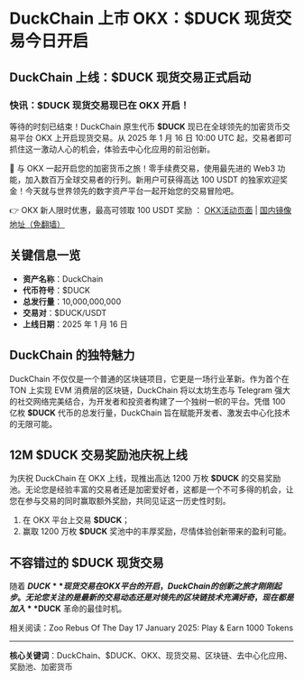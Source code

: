 # DuckChain 上市 OKX：$DUCK 现货交易今日开启

## DuckChain 上线：$DUCK 现货交易正式启动

### 快讯：$DUCK 现货交易现已在 OKX 开启！
等待的时刻已结束！DuckChain 原生代币 **$DUCK** 现已在全球领先的加密货币交易平台 OKX 上开启现货交易。从 2025 年 1 月 16 日 10:00 UTC 起，交易者即可抓住这一激动人心的机会，体验去中心化应用的前沿创新。

🚀 与 OKX 一起开启您的加密货币之旅！零手续费交易，使用最先进的 Web3 功能，加入数百万全球交易者的行列。新用户可获得高达 100 USDT 的独家欢迎奖金！今天就与世界领先的数字资产平台一起开始您的交易冒险吧。

👉 OKX 新人限时优惠，最高可领取 100 USDT 奖励 ： [OKX活动页面](https://bit.ly/OKXe) | [国内镜像地址（免翻墙）](https://bit.ly/okX)

## 关键信息一览

- **资产名称**：DuckChain  
- **代币符号**：$DUCK  
- **总发行量**：10,000,000,000  
- **交易对**：$DUCK/USDT  
- **上线日期**：2025 年 1 月 16 日  

## DuckChain 的独特魅力

DuckChain 不仅仅是一个普通的区块链项目，它更是一场行业革新。作为首个在 TON 上实现 EVM 消费层的区块链，DuckChain 将以太坊生态与 Telegram 强大的社交网络完美结合，为开发者和投资者构建了一个独树一帜的平台。凭借 100 亿枚 **$DUCK** 代币的总发行量，DuckChain 旨在赋能开发者、激发去中心化技术的无限可能。

## 12M $DUCK 交易奖励池庆祝上线

为庆祝 DuckChain 在 OKX 上线，现推出高达 1200 万枚 **$DUCK** 的交易奖励池。无论您是经验丰富的交易者还是加密爱好者，这都是一个不可多得的机会，让您在参与交易的同时赢取额外奖励，共同见证这一历史性时刻。

1. 在 OKX 平台上交易 **$DUCK**；  
2. 赢取 1200 万枚 **$DUCK** 奖池中的丰厚奖励，尽情体验创新带来的盈利可能。

## 不容错过的 $DUCK 现货交易

随着 **$DUCK** 现货交易在 OKX 平台的开启，DuckChain 的创新之旅才刚刚起步。无论您关注的是最新的交易动态还是对领先的区块链技术充满好奇，现在都是加入 **$DUCK** 革命的最佳时机。

相关阅读：Zoo Rebus Of The Day 17 January 2025: Play & Earn 1000 Tokens

---
**核心关键词**：DuckChain、$DUCK、OKX、现货交易、区块链、去中心化应用、奖励池、加密货币